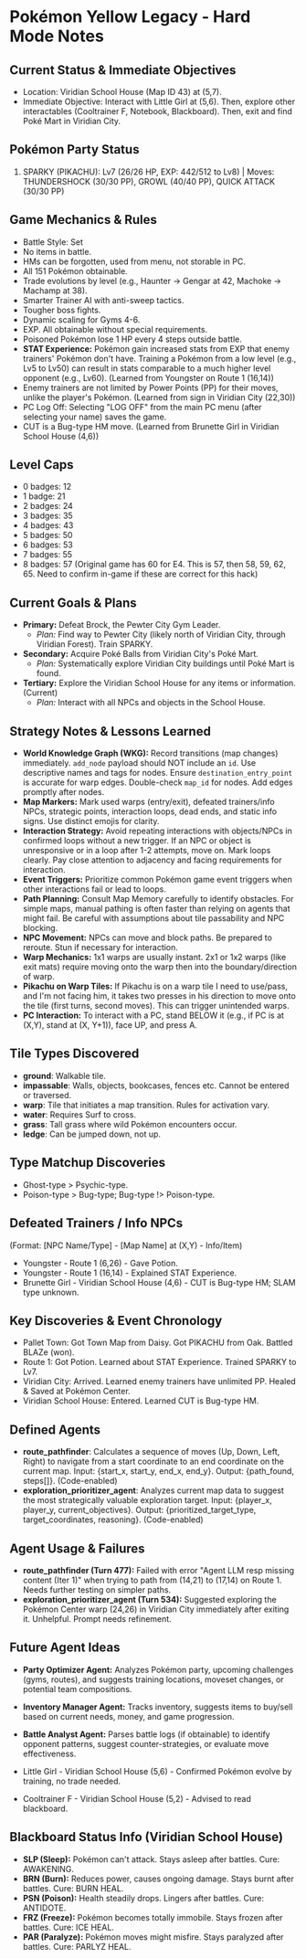 # Pokémon Yellow Legacy - Hard Mode Notes

## Current Status & Immediate Objectives
- Location: Viridian School House (Map ID 43) at (5,7).
- Immediate Objective: Interact with Little Girl at (5,6). Then, explore other interactables (Cooltrainer F, Notebook, Blackboard). Then, exit and find Poké Mart in Viridian City.

## Pokémon Party Status
1. SPARKY (PIKACHU): Lv7 (26/26 HP, EXP: 442/512 to Lv8) | Moves: THUNDERSHOCK (30/30 PP), GROWL (40/40 PP), QUICK ATTACK (30/30 PP)

## Game Mechanics & Rules
- Battle Style: Set
- No items in battle.
- HMs can be forgotten, used from menu, not storable in PC.
- All 151 Pokémon obtainable.
- Trade evolutions by level (e.g., Haunter -> Gengar at 42, Machoke -> Machamp at 38).
- Smarter Trainer AI with anti-sweep tactics.
- Tougher boss fights.
- Dynamic scaling for Gyms 4-6.
- EXP. All obtainable without special requirements.
- Poisoned Pokémon lose 1 HP every 4 steps outside battle.
- **STAT Experience:** Pokémon gain increased stats from EXP that enemy trainers' Pokémon don't have. Training a Pokémon from a low level (e.g., Lv5 to Lv50) can result in stats comparable to a much higher level opponent (e.g., Lv60). (Learned from Youngster on Route 1 (16,14))
- Enemy trainers are not limited by Power Points (PP) for their moves, unlike the player's Pokémon. (Learned from sign in Viridian City (22,30))
- PC Log Off: Selecting "LOG OFF" from the main PC menu (after selecting your name) saves the game.
- CUT is a Bug-type HM move. (Learned from Brunette Girl in Viridian School House (4,6))

## Level Caps
- 0 badges: 12
- 1 badge: 21
- 2 badges: 24
- 3 badges: 35
- 4 badges: 43
- 5 badges: 50
- 6 badges: 53
- 7 badges: 55
- 8 badges: 57 (Original game has 60 for E4. This is 57, then 58, 59, 62, 65. Need to confirm in-game if these are correct for this hack)

## Current Goals & Plans
- **Primary:** Defeat Brock, the Pewter City Gym Leader.
  - *Plan:* Find way to Pewter City (likely north of Viridian City, through Viridian Forest). Train SPARKY.
- **Secondary:** Acquire Poké Balls from Viridian City's Poké Mart.
  - *Plan:* Systematically explore Viridian City buildings until Poké Mart is found.
- **Tertiary:** Explore the Viridian School House for any items or information. (Current)
  - *Plan:* Interact with all NPCs and objects in the School House.

## Strategy Notes & Lessons Learned
- **World Knowledge Graph (WKG):** Record transitions (map changes) immediately. `add_node` payload should NOT include an `id`. Use descriptive names and tags for nodes. Ensure `destination_entry_point` is accurate for warp edges. Double-check `map_id` for nodes. Add edges promptly after nodes.
- **Map Markers:** Mark used warps (entry/exit), defeated trainers/info NPCs, strategic points, interaction loops, dead ends, and static info signs. Use distinct emojis for clarity.
- **Interaction Strategy:** Avoid repeating interactions with objects/NPCs in confirmed loops without a new trigger. If an NPC or object is unresponsive or in a loop after 1-2 attempts, move on. Mark loops clearly. Pay close attention to adjacency and facing requirements for interaction.
- **Event Triggers:** Prioritize common Pokémon game event triggers when other interactions fail or lead to loops.
- **Path Planning:** Consult Map Memory carefully to identify obstacles. For simple maps, manual pathing is often faster than relying on agents that might fail. Be careful with assumptions about tile passability and NPC blocking.
- **NPC Movement:** NPCs can move and block paths. Be prepared to reroute. Stun if necessary for interaction.
- **Warp Mechanics:** 1x1 warps are usually instant. 2x1 or 1x2 warps (like exit mats) require moving onto the warp then into the boundary/direction of warp.
- **Pikachu on Warp Tiles:** If Pikachu is on a warp tile I need to use/pass, and I'm not facing him, it takes two presses in his direction to move onto the tile (first turns, second moves). This can trigger unintended warps.
- **PC Interaction:** To interact with a PC, stand BELOW it (e.g., if PC is at (X,Y), stand at (X, Y+1)), face UP, and press A.

## Tile Types Discovered
- **ground**: Walkable tile.
- **impassable**: Walls, objects, bookcases, fences etc. Cannot be entered or traversed.
- **warp**: Tile that initiates a map transition. Rules for activation vary.
- **water**: Requires Surf to cross.
- **grass**: Tall grass where wild Pokémon encounters occur.
- **ledge**: Can be jumped down, not up.

## Type Matchup Discoveries
- Ghost-type > Psychic-type.
- Poison-type > Bug-type; Bug-type !> Poison-type.

## Defeated Trainers / Info NPCs
(Format: [NPC Name/Type] - [Map Name] at (X,Y) - Info/Item)
- Youngster - Route 1 (6,26) - Gave Potion.
- Youngster - Route 1 (16,14) - Explained STAT Experience.
- Brunette Girl - Viridian School House (4,6) - CUT is Bug-type HM; SLAM type unknown.

## Key Discoveries & Event Chronology
- Pallet Town: Got Town Map from Daisy. Got PIKACHU from Oak. Battled BLAZe (won).
- Route 1: Got Potion. Learned about STAT Experience. Trained SPARKY to Lv7.
- Viridian City: Arrived. Learned enemy trainers have unlimited PP. Healed & Saved at Pokémon Center.
- Viridian School House: Entered. Learned CUT is Bug-type HM.

## Defined Agents
- **route_pathfinder**: Calculates a sequence of moves (Up, Down, Left, Right) to navigate from a start coordinate to an end coordinate on the current map. Input: {start_x, start_y, end_x, end_y}. Output: {path_found, steps[]}. (Code-enabled)
- **exploration_prioritizer_agent**: Analyzes current map data to suggest the most strategically valuable exploration target. Input: {player_x, player_y, current_objectives}. Output: {prioritized_target_type, target_coordinates, reasoning}. (Code-enabled)

## Agent Usage & Failures
- **route_pathfinder (Turn 477):** Failed with error "Agent LLM resp missing content (Iter 1)" when trying to path from (14,21) to (17,14) on Route 1. Needs further testing on simpler paths.
- **exploration_prioritizer_agent (Turn 534):** Suggested exploring the Pokémon Center warp (24,26) in Viridian City immediately after exiting it. Unhelpful. Prompt needs refinement.

## Future Agent Ideas
- **Party Optimizer Agent:** Analyzes Pokémon party, upcoming challenges (gyms, routes), and suggests training locations, moveset changes, or potential team compositions.
- **Inventory Manager Agent:** Tracks inventory, suggests items to buy/sell based on current needs, money, and game progression.
- **Battle Analyst Agent:** Parses battle logs (if obtainable) to identify opponent patterns, suggest counter-strategies, or evaluate move effectiveness.

- Little Girl - Viridian School House (5,6) - Confirmed Pokémon evolve by training, no trade needed.

- Cooltrainer F - Viridian School House (5,2) - Advised to read blackboard.

## Blackboard Status Info (Viridian School House)
- **SLP (Sleep):** Pokémon can't attack. Stays asleep after battles. Cure: AWAKENING.
- **BRN (Burn):** Reduces power, causes ongoing damage. Stays burnt after battles. Cure: BURN HEAL.
- **PSN (Poison):** Health steadily drops. Lingers after battles. Cure: ANTIDOTE.
- **FRZ (Freeze):** Pokémon becomes totally immobile. Stays frozen after battles. Cure: ICE HEAL.
- **PAR (Paralyze):** Pokémon moves might misfire. Stays paralyzed after battles. Cure: PARLYZ HEAL.